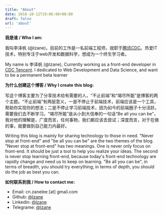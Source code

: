 ```yaml
---
title: "About"
date: 2018-10-12T19:06:08+08:00
draft: false
url: 'about'
---
```


**我是谁 / Who I am:**

我叫李泽帆 (@lzane)，目前的工作是一名前端工程师，就职于[腾讯CDC](https://cdc.tencent.com/)。热爱IT技术，特别专注于web开发和数据科学，想成为一个终生学习者。

My name is 李泽帆 (@lzane), Currently working as a front-end developer in [CDC Tencent](https://cdc.tencent.com/). I dedicated to Web Development and Data Science, and want to be a permanent beta learner

**为什么创建这个博客 / Why I create this blog:**

写这个博客主要为了分享技术给有需要的人，“不止前端”和“竭尽所能”是博客的两个主题。“不止前端”有两层意义，一是不停止于前端技术，前端应该是一个工具，帮助你实现你的想法；二是不停止学习前端技术，因为如今的前端圈子十分活跃，需要我们去不断学习。“竭尽所能”是从小到大信奉的一句话“Be all you can be”，我对他的理解是，广度而言，任何事物，我们都应该去尝试；深度而言，对于在做的事，就要做到自己能力内最好。

Writing this blog is mainly for sharing technology to those in need.  "Never stop at front-end" and "be all you can be" are the two themes of the blog. "Never stop at front-end" has two meanings. One is never only focus on front-end. It should be just a tool to help you realize your ideas. The second is never stop learning front-end, because today's front-end technology are rapidly change and need us to keep on learning. "Be all you can be", in terms of breadth, you should try everything; in terms of depth, you should do the job as best you can.

**如何联系到我 / How to contact me:**

- Email: cn.zanelee [at] gmail.com
- Github: [@lzane](https://github.com/lzane)
- Linkedin: [@lzane](https://www.linkedin.com/in/lzane/)
- Telegrame: [@lzane](https://t.me/lzane)
